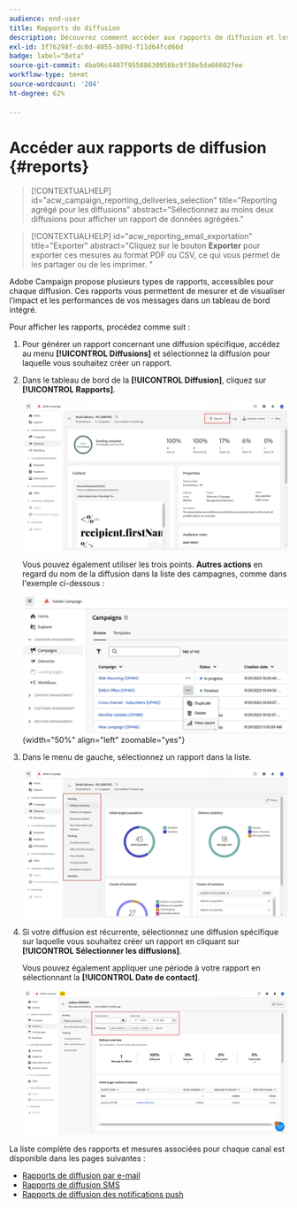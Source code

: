 ```yaml
---
audience: end-user
title: Rapports de diffusion
description: Découvrez comment accéder aux rapports de diffusion et les utiliser.
exl-id: 3f76298f-dc0d-4055-b89d-f11d64fcd66d
badge: label="Beta"
source-git-commit: 4ba96c4407f95588630956bc9f38e5da66602fee
workflow-type: tm+mt
source-wordcount: '204'
ht-degree: 62%

---
```


# Accéder aux rapports de diffusion {#reports}

>[!CONTEXTUALHELP]
>id="acw_campaign_reporting_deliveries_selection"
>title="Reporting agrégé pour les diffusions"
>abstract="Sélectionnez au moins deux diffusions pour afficher un rapport de données agrégées."


>[!CONTEXTUALHELP]
>id="acw_reporting_email_exportation"
>title="Exporter"
>abstract="Cliquez sur le bouton **Exporter** pour exporter ces mesures au format PDF ou CSV, ce qui vous permet de les partager ou de les imprimer. "

Adobe Campaign propose plusieurs types de rapports, accessibles pour chaque diffusion. Ces rapports vous permettent de mesurer et de visualiser l’impact et les performances de vos messages dans un tableau de bord intégré.

Pour afficher les rapports, procédez comme suit :

1. Pour générer un rapport concernant une diffusion spécifique, accédez au menu **[!UICONTROL Diffusions]** et sélectionnez la diffusion pour laquelle vous souhaitez créer un rapport.

1. Dans le tableau de bord de la **[!UICONTROL Diffusion]**, cliquez sur **[!UICONTROL Rapports]**.

   ![](assets/reporting2.png)

   Vous pouvez également utiliser les trois points. **Autres actions** en regard du nom de la diffusion dans la liste des campagnes, comme dans l&#39;exemple ci-dessous :

   ![](assets/campaign-reports-view.png){width="50%" align="left" zoomable="yes"}

1. Dans le menu de gauche, sélectionnez un rapport dans la liste.

   ![](assets/reporting.png)

1. Si votre diffusion est récurrente, sélectionnez une diffusion spécifique sur laquelle vous souhaitez créer un rapport en cliquant sur **[!UICONTROL Sélectionner les diffusions]**.

   Vous pouvez également appliquer une période à votre rapport en sélectionnant la **[!UICONTROL Date de contact]**.

   ![](assets/delivery-recurring.png)

La liste complète des rapports et mesures associées pour chaque canal est disponible dans les pages suivantes :

* [Rapports de diffusion par e-mail](email-report.md)
* [Rapports de diffusion SMS](sms-report.md)
* [Rapports de diffusion des notifications push](push-report.md)
